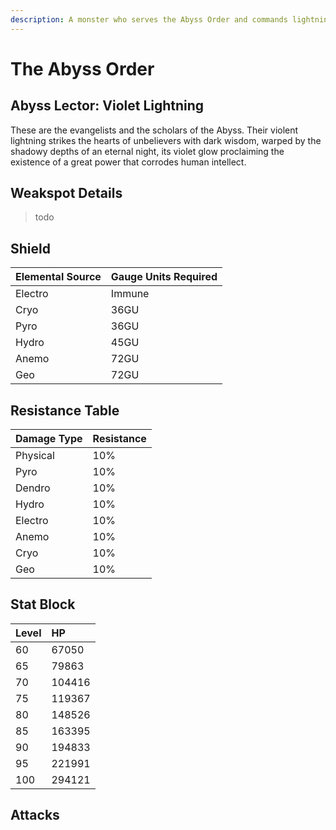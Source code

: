 ```yaml
---
description: A monster who serves the Abyss Order and commands lightning while singing the praises of the darkness..
---
```


# The Abyss Order

## Abyss Lector: Violet Lightning

These are the evangelists and the scholars of the Abyss. Their violent lightning strikes the hearts of unbelievers with dark wisdom, warped by the shadowy depths of an eternal night, its violet glow proclaiming the existence of a great power that corrodes human intellect.

## Weakspot Details

> todo

## Shield

| Elemental Source | Gauge Units Required |
| :--- | :--- |
| Electro | Immune |
| Cryo | 36GU |
| Pyro | 36GU |
| Hydro | 45GU |
| Anemo | 72GU |
| Geo | 72GU |

## Resistance Table

| Damage Type | Resistance |
| :--- | :--- |
| Physical | 10% |
| Pyro | 10% |
| Dendro | 10% |
| Hydro | 10% |
| Electro | 10% |
| Anemo | 10% |
| Cryo | 10% |
| Geo | 10% |

## Stat Block

| Level | HP |
| :--- | :--- |
| 60 | 67050 |
| 65 | 79863 |
| 70 | 104416 |
| 75 | 119367 |
| 80 | 148526 |
| 85 | 163395 |
| 90 | 194833 |
| 95 | 221991 |
| 100 | 294121 |

## Attacks

